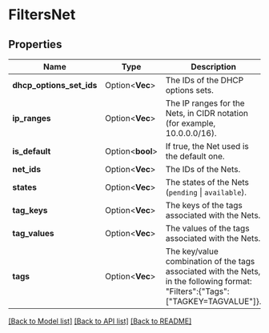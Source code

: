 # FiltersNet

## Properties

Name | Type | Description | Notes
------------ | ------------- | ------------- | -------------
**dhcp_options_set_ids** | Option<**Vec<String>**> | The IDs of the DHCP options sets. | [optional]
**ip_ranges** | Option<**Vec<String>**> | The IP ranges for the Nets, in CIDR notation (for example, 10.0.0.0/16). | [optional]
**is_default** | Option<**bool**> | If true, the Net used is the default one. | [optional]
**net_ids** | Option<**Vec<String>**> | The IDs of the Nets. | [optional]
**states** | Option<**Vec<String>**> | The states of the Nets (`pending` \\| `available`). | [optional]
**tag_keys** | Option<**Vec<String>**> | The keys of the tags associated with the Nets. | [optional]
**tag_values** | Option<**Vec<String>**> | The values of the tags associated with the Nets. | [optional]
**tags** | Option<**Vec<String>**> | The key/value combination of the tags associated with the Nets, in the following format: &quot;Filters&quot;:{&quot;Tags&quot;:[&quot;TAGKEY=TAGVALUE&quot;]}. | [optional]

[[Back to Model list]](../README.md#documentation-for-models) [[Back to API list]](../README.md#documentation-for-api-endpoints) [[Back to README]](../README.md)



